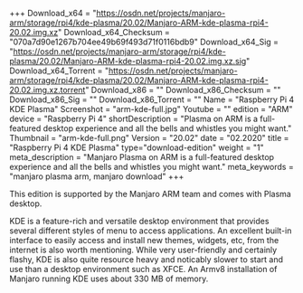 +++
Download_x64 = "https://osdn.net/projects/manjaro-arm/storage/rpi4/kde-plasma/20.02/Manjaro-ARM-kde-plasma-rpi4-20.02.img.xz"
Download_x64_Checksum = "070a7d90e1267b704ee49b69f493d71f0116bdb9"
Download_x64_Sig = "https://osdn.net/projects/manjaro-arm/storage/rpi4/kde-plasma/20.02/Manjaro-ARM-kde-plasma-rpi4-20.02.img.xz.sig"
Download_x64_Torrent = "https://osdn.net/projects/manjaro-arm/storage/rpi4/kde-plasma/20.02/Manjaro-ARM-kde-plasma-rpi4-20.02.img.xz.torrent"
Download_x86 = ""
Download_x86_Checksum = ""
Download_x86_Sig = ""
Download_x86_Torrent = ""
Name = "Raspberry Pi 4 KDE Plasma"
Screenshot = "arm-kde-full.jpg"
Youtube = ""
edition = "ARM"
device = "Raspberry Pi 4"
shortDescription = "Plasma on ARM is a full-featured desktop experience and all the bells and whistles you might want."
Thumbnail = "arm-kde-full.png"
Version = "20.02"
date = "02.2020"
title = "Raspberry Pi 4 KDE Plasma"
type="download-edition"
weight = "1"
meta_description = "Manjaro Plasma on ARM is a full-featured desktop experience and all the bells and whistles you might want."
meta_keywords = "manjaro plasma arm, manjaro download"
+++

This edition is supported by the Manjaro ARM team and comes with Plasma desktop.

KDE is a feature-rich and versatile desktop environment that provides several different styles of menu to access applications. An excellent built-in interface to easily access and install new themes, widgets, etc, from the internet is also worth mentioning. While very user-friendly and certainly flashy, KDE is also quite resource heavy and noticably slower to start and use than a desktop environment such as XFCE. An Armv8 installation of Manjaro running KDE uses about 330 MB of memory.


